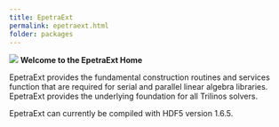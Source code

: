 ```yaml
---
title: EpetraExt
permalink: epetraext.html
folder: packages
---
```


![](http://trilinos.org/oldsite/packages/epetra/epetra.jpg) **Welcome to the EpetraExt Home**

EpetraExt provides the fundamental construction routines and services function that are required for serial and parallel linear algebra libraries. EpetraExt provides the underlying foundation for all Trilinos solvers.

EpetraExt can currently be compiled with HDF5 version 1.6.5.